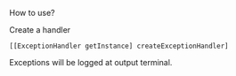 How to use?

Create a handler

`[[ExceptionHandler getInstance] createExceptionHandler]`

Exceptions will be logged at output terminal.
